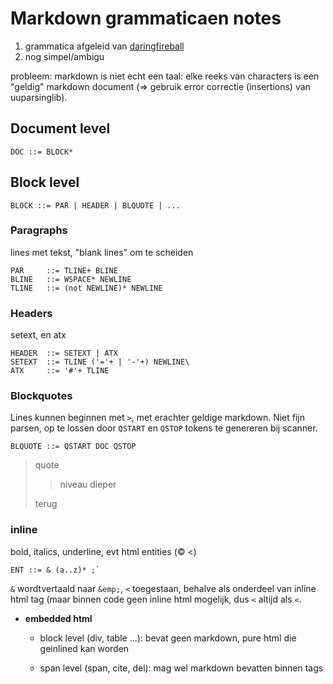 # Markdown grammaticaen notes

1. grammatica afgeleid van [daringfireball](http://daringfireball.net/projects/markdown/syntax)
2. nog simpel/ambigu

probleem: markdown is niet echt een taal: elke reeks van characters is een "geldig" markdown document (=> gebruik error correctie (insertions) van uuparsinglib). 

## Document level
    DOC ::= BLOCK*

## Block level

    BLOCK ::= PAR | HEADER | BLQUOTE | ...

 
### Paragraphs
lines met tekst, "blank lines" om te scheiden

    PAR     ::= TLINE+ BLINE
    BLINE   ::= WSPACE* NEWLINE
    TLINE   ::= (not NEWLINE)* NEWLINE


### Headers
setext, en atx

    HEADER  ::= SETEXT | ATX
    SETEXT  ::= TLINE ('='+ | '-'+) NEWLINE\
    ATX     ::= '#'+ TLINE


### Blockquotes 
Lines kunnen beginnen met `>`, met erachter geldige markdown. Niet fijn parsen, op te lossen door `QSTART` en `QSTOP` tokens te genereren bij scanner.  

    BLQUOTE ::= QSTART DOC QSTOP

> quote
> 
>> niveau dieper
>
> terug  



### inline
bold, italics, underline, evt html entities (&copy; &lt;)

    ENT ::= & (a..z)* ;`  

`&` wordtvertaald naar `&emp;`, `<` toegestaan, behalve als onderdeel van inline html tag (maar binnen code geen inline html mogelijk, dus `<` altijd als `<`.



* **embedded html** 
	* block level (div, table ...): bevat geen markdown, pure html die geinlined kan worden
	
	* span level (span, cite, del): mag wel markdown bevatten binnen tags 